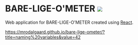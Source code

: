 # BARE-LIGE-O'METER ![](https://github.com/mrodalgaard/bare-lige-ometer/workflows/CI/badge.svg)

Web application for BARE-LIGE-O'METER created using [React](https://reactjs.org/).

https://mrodalgaard.github.io/bare-lige-ometer/?title=naming%20variables&value=42
